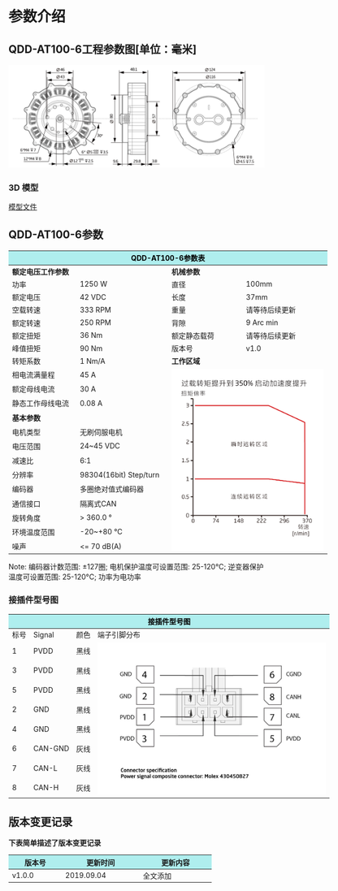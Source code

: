 # 参数介绍 
## QDD-AT100-6工程参数图[单位：毫米]
![QDD-AT100-6_v1_0]( ../img/Qdd_AT100_6_v1_0三视图.png ) 
### 3D 模型
[模型文件]( ../img/QDD-AT100-6_v1_0.step.zip )


## QDD-AT100-6参数

<table style="width:700px"><thead><tr><th colspan="4" style="background: PaleTurquoise; color: black;">QDD-AT100-6参数表</th></tr></thead><tbody><tr><td colspan="2" width=50%><b>额定电压工作参数</b></td><td colspan="2" width=50%><b>机械参数</b></td></tr><tr><td>功率</td><td> 1250 W</td><td>直径</td><td>100mm</td></tr><tr><td>额定电压</td><td>42 VDC</td><td>长度</td><td>37mm</td></tr><tr><td>空载转速</td><td>333 RPM</td><td>重量</td><td> 请等待后续更新</td></tr><tr><td>额定转速</td><td>250 RPM</td><td>背隙</td><td>9 Arc min</td></tr><tr><td>额定扭矩</td><td>36 Nm</td><td>额定静态载荷</td><td>请等待后续更新</td></tr><tr><td>峰值扭矩</td><td>90 Nm</td><td>版本号</td><td>v1.0</td></tr><tr><td>转矩系数</td><td>1 Nm/A</td><td colspan="2"><b>工作区域</b></td></tr><tr><td>相电流满量程</td><td>45 A</td><td colspan="2" rowspan="15"><img src="../img/QDD-AT100-6_v1_0曲线.png" style="width:300px"></td></tr><tr><td>额定母线电流</td><td>30 A</td></tr><tr><td>静态工作母线电流</td><td>0.08  A</td></tr><tr><td colspan="2"><b>基本参数</b></td></tr><tr><td>电机类型</td><td>无刷伺服电机</td></tr><tr><td>电压范围</td><td>24~45 VDC</td></tr><tr><td>减速比</td><td>6:1</td></tr><tr><td>分辨率</td><td>98304(16bit) Step/turn  </td></tr><tr><td>编码器</td><td>多圈绝对值式编码器</td></tr><tr><td>通信接口</td><td>隔离式CAN</td></tr><tr><td>旋转角度</td><td>> 360.0 °</td></tr><tr><td>环境温度范围</td><td>-20~+80 °C</td></tr><tr><td>噪声</td><td><= 70 dB(A)</td></tr></tbody></table>

 Note: 编码器计数范围: ±127圈; 电机保护温度可设置范围: 25-120°C; 逆变器保护温度可设置范围: 25-120°C; 功率为电功率 


### 接插件型号图

<table class="tableizer-table" style="width:700px">
<thead><tr class="tableizer-firstrow"><th colspan="4" style="background: PaleTurquoise; color: black;">接插件型号图</th></tr></thead><tbody><tr><td>标号</td><td>Signal</td><td>颜色</td><td >端子引脚分布</td></tr><tr><td>1</td><td>PVDD</td><td>黑线</td><td rowspan="9"><img src="../img/配线2-2.png" style="width:450px"></td></tr><tr><td>3</td><td>PVDD</td><td>黑线</td></tr><tr><td>5</td><td>PVDD</td><td>黑线</td></tr><tr><td>2</td><td>GND</td><td>黑线</td></tr><tr><td>4</td><td>GND</td><td>黑线</td></tr><tr><td>6</td><td>CAN-GND</td><td>灰线</td></tr><tr><td>7</td><td>CAN-L</td><td>灰线</td></tr><tr><td>8</td><td>CAN-H</td><td>灰线</td></tr></tbody></table>

## 版本变更记录
**下表简单描述了版本变更记录**

<table style="width:400px"><thead><tr style="background:PaleTurquoise"><th style="width:100px">版本号</th><th style="width:150px">更新时间</th><th style="width:150px">更新内容</th></tr></thead><tbody><tr><td>v1.0.0</td><td>2019.09.04</td><td>全文添加</td></tbody></table>
